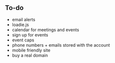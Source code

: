 ## To-do
- email alerts
- loadie.js
- calendar for meetings and events
- sign up for events
- event caps
- phone numbers + emails stored with the account
- mobile friendly site
- buy a real domain